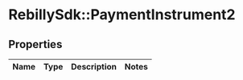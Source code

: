# RebillySdk::PaymentInstrument2

## Properties
Name | Type | Description | Notes
------------ | ------------- | ------------- | -------------

